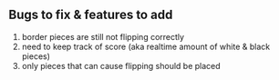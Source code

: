 ## Bugs to fix & features to add

1. border pieces are still not flipping correctly
2. need to keep track of score (aka realtime amount of white & black pieces)
3. only pieces that can cause flipping should be placed